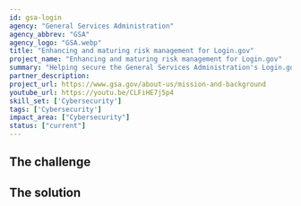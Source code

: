 ```yaml
---
id: gsa-login
agency: "General Services Administration"
agency_abbrev: "GSA"
agency_logo: "GSA.webp"
title: "Enhancing and maturing risk management for Login.gov"
project_name: "Enhancing and maturing risk management for Login.gov"
summary: "Helping secure the General Services Administration's Login.gov from cybersecurity threats."
partner_description: 
project_url: https://www.gsa.gov/about-us/mission-and-background
youtube_url: https://youtu.be/CLFiHE7j5p4
skill_set: ['Cybersecurity']
tags: ['Cybersecurity']
impact_area: ["Cybersecurity"]
status: ["current"]
---
```




## The challenge

## The solution 


